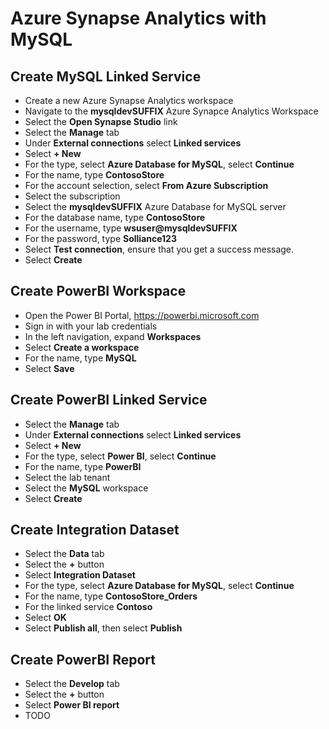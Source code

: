 # Azure Synapse Analytics with MySQL

## Create MySQL Linked Service

- Create a new Azure Synapse Analytics workspace
- Navigate to the **mysqldevSUFFIX** Azure Synapce Analytics Workspace
- Select the **Open Synapse Studio** link
- Select the **Manage** tab
- Under **External connections** select **Linked services**
- Select **+ New**
- For the type, select **Azure Database for MySQL**, select **Continue**
- For the name, type **ContosoStore**
- For the account selection, select **From Azure Subscription**
- Select the subscription
- Select the **mysqldevSUFFIX** Azure Database for MySQL server
- For the database name, type **ContosoStore**
- For the username, type **wsuser@mysqldevSUFFIX**
- For the password, type **Solliance123**
- Select **Test connection**, ensure that you get a success message.
- Select **Create**

## Create PowerBI Workspace

- Open the Power BI Portal, https://powerbi.microsoft.com
- Sign in with your lab credentials
- In the left navigation, expand **Workspaces**
- Select **Create a workspace**
- For the name, type **MySQL**
- Select **Save**

## Create PowerBI Linked Service

- Select the **Manage** tab
- Under **External connections** select **Linked services**
- Select **+ New**
- For the type, select **Power BI**, select **Continue**
- For the name, type **PowerBI**
- Select the lab tenant
- Select the **MySQL** workspace
- Select **Create**

## Create Integration Dataset

- Select the **Data** tab
- Select the **+** button
- Select **Integration Dataset**
- For the type, select **Azure Database for MySQL**, select **Continue**
- For the name, type **ContosoStore_Orders**
- For the linked service **Contoso**
- Select **OK**
- Select **Publish all**, then select **Publish**

## Create PowerBI Report

- Select the **Develop** tab
- Select the **+** button
- Select **Power BI report**
- TODO
